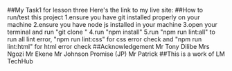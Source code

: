 ##My Task1 for lesson three
Here's the link to my live site:
##How to run/test this project
1.ensure you have git installed properly on your machine
2.ensure you have node js installed in your machine
3.open your terminal and run "git clone <URL>"
4.run "npm install"
5.run "npm run lint:all" to run all lint error, "npm run lint:css" for css error check and "npm run lint:html" for html error check
##Acknowledgement
Mr Tony Dilibe
Mrs Ngozi
Mr Ekene
Mr Johnson Promise (JP)
Mr Patrick
##This is a work of LM TechHub